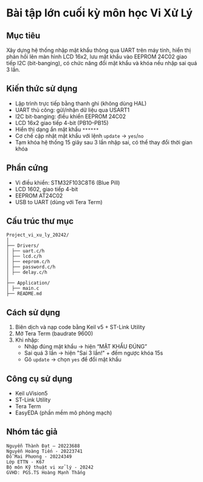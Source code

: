 # Bài tập lớn cuối kỳ môn học Vi Xử Lý

## Mục tiêu

Xây dựng hệ thống nhập mật khẩu thông qua UART trên máy tính, hiển thị phản hồi lên màn hình LCD 16x2, lưu mật khẩu vào EEPROM 24C02 giao tiếp I2C (bit-banging), có chức năng đổi mật khẩu và khóa nếu nhập sai quá 3 lần.

## Kiến thức sử dụng

- Lập trình trực tiếp bằng thanh ghi (không dùng HAL)
- UART thủ công: gửi/nhận dữ liệu qua USART1
- I2C bit-banging: điều khiển EEPROM 24C02
- LCD 16x2 giao tiếp 4-bit (PB10–PB15)
- Hiển thị dạng ẩn mật khẩu `******`
- Cơ chế cập nhật mật khẩu với lệnh `update` → `yes`/`no`
- Tạm khóa hệ thống 15 giây sau 3 lần nhập sai, có thể thay đổi thời gian khóa

## Phần cứng

- Vi điều khiển: STM32F103C8T6 (Blue Pill)
- LCD 1602, giao tiếp 4-bit
- EEPROM AT24C02
- USB to UART (dùng với Tera Term)

## Cấu trúc thư mục
```
Project_vi_xu_ly_20242/
│
├── Drivers/
│ ├── uart.c/h
│ ├── lcd.c/h
│ ├── eeprom.c/h
│ ├── password.c/h
│ ├── delay.c/h
│
├── Application/
│ ├── main.c
├── README.md
```
## Cách sử dụng

1. Biên dịch và nạp code bằng Keil v5 + ST-Link Utility
2. Mở Tera Term (baudrate 9600)
3. Khi nhập:
   - Nhập đúng mật khẩu → hiện “MẬT KHẨU ĐÚNG”
   - Sai quá 3 lần → hiện "Sai 3 lần!" + đếm ngược khóa 15s
   - Gõ `update` → chọn `yes` để đổi mật khẩu

## Công cụ sử dụng

- Keil uVision5
- ST-Link Utility
- Tera Term
- EasyEDA (phần mềm mô phỏng mạch)

## Nhóm tác giả
```
Nguyễn Thành Đạt – 20223688
Nguyễn Hoàng Tiến - 20223741
Đỗ Mai Phương - 20224349  
Lớp ETTN - K67 
Bộ môn Kỹ thuật vi xử lý - 20242
GVHD: PGS.TS Hoàng Mạnh Thắng
```

